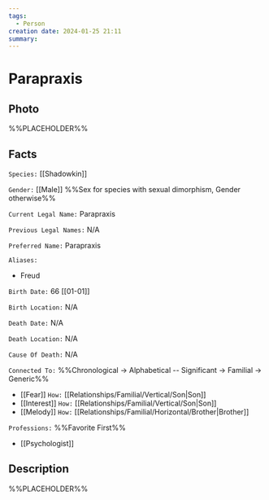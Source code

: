 ```yaml
---
tags:
  - Person
creation date: 2024-01-25 21:11
summary:
---
```

# Parapraxis

## Photo

%%PLACEHOLDER%%

## Facts

`Species:` [[Shadowkin]]

`Gender:` [[Male]] %%Sex for species with sexual dimorphism, Gender otherwise%%

`Current Legal Name:` Parapraxis

`Previous Legal Names:` N/A

`Preferred Name:` Parapraxis

`Aliases:`
- Freud

`Birth Date:` 66 [[01-01]]

`Birth Location:` N/A

`Death Date:` N/A

`Death Location:` N/A

`Cause Of Death:` N/A

`Connected To:` %%Chronological -> Alphabetical -- Significant -> Familial -> Generic%%
- [[Fear]] `How:` [[Relationships/Familial/Vertical/Son|Son]]
- [[Interest]] `How:` [[Relationships/Familial/Vertical/Son|Son]]
- [[Melody]] `How:` [[Relationships/Familial/Horizontal/Brother|Brother]]

`Professions:` %%Favorite First%%
- [[Psychologist]]

## Description

%%PLACEHOLDER%%
